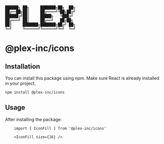 ```ascii
██████╗ ██╗     ███████╗██╗  ██╗
██╔══██╗██║     ██╔════╝╚██╗██╔╝
██████╔╝██║     █████╗   ╚███╔╝ 
██╔═══╝ ██║     ██╔══╝   ██╔██╗ 
██║     ███████╗███████╗██╔╝ ██╗
╚═╝     ╚══════╝╚══════╝╚═╝  ╚═╝
```

# @plex-inc/icons

## Installation

You can install this package using npm. Make sure React is already installed in your project.

```bash
npm install @plex-inc/icons
```

## Usage

After installing the package:

```tsx
    import { IconFill } from '@plex-inc/icons'

    <IconFill size={16} />
```
